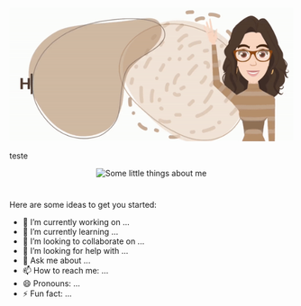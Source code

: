 <div align="center">
    <img src="header.gif" alt="Hi, I'm Tânia... Olá! Sou a Tânia">
</div>
<div>
    <p font-size="50px">teste</p>
</div>
<div align="center">
    <img src="about-me.gif" alt="Some little things about me">
</div>

# 

Here are some ideas to get you started:

- 🔭 I’m currently working on ...
- 🌱 I’m currently learning ...
- 👯 I’m looking to collaborate on ...
- 🤔 I’m looking for help with ...
- 💬 Ask me about ...
- 📫 How to reach me: ...
- 😄 Pronouns: ...
- ⚡ Fun fact: ...
